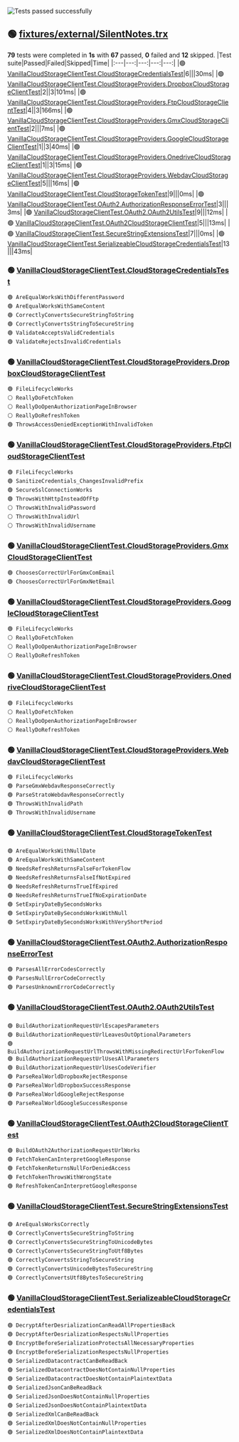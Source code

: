 ![Tests passed successfully](https://img.shields.io/badge/tests-67%20passed%2C%2012%20skipped-success)
## 🟢 <a id="user-content-r0" href="#r0">fixtures/external/SilentNotes.trx</a>
**79** tests were completed in **1s** with **67** passed, **0** failed and **12** skipped.
|Test suite|Passed|Failed|Skipped|Time|
|:---|---:|---:|---:|---:|
|🟢 [VanillaCloudStorageClientTest.CloudStorageCredentialsTest](#r0s0)|6|||30ms|
|🟢 [VanillaCloudStorageClientTest.CloudStorageProviders.DropboxCloudStorageClientTest](#r0s1)|2||3|101ms|
|🟢 [VanillaCloudStorageClientTest.CloudStorageProviders.FtpCloudStorageClientTest](#r0s2)|4||3|166ms|
|🟢 [VanillaCloudStorageClientTest.CloudStorageProviders.GmxCloudStorageClientTest](#r0s3)|2|||7ms|
|🟢 [VanillaCloudStorageClientTest.CloudStorageProviders.GoogleCloudStorageClientTest](#r0s4)|1||3|40ms|
|🟢 [VanillaCloudStorageClientTest.CloudStorageProviders.OnedriveCloudStorageClientTest](#r0s5)|1||3|15ms|
|🟢 [VanillaCloudStorageClientTest.CloudStorageProviders.WebdavCloudStorageClientTest](#r0s6)|5|||16ms|
|🟢 [VanillaCloudStorageClientTest.CloudStorageTokenTest](#r0s7)|9|||0ms|
|🟢 [VanillaCloudStorageClientTest.OAuth2.AuthorizationResponseErrorTest](#r0s8)|3|||3ms|
|🟢 [VanillaCloudStorageClientTest.OAuth2.OAuth2UtilsTest](#r0s9)|9|||12ms|
|🟢 [VanillaCloudStorageClientTest.OAuth2CloudStorageClientTest](#r0s10)|5|||13ms|
|🟢 [VanillaCloudStorageClientTest.SecureStringExtensionsTest](#r0s11)|7|||0ms|
|🟢 [VanillaCloudStorageClientTest.SerializeableCloudStorageCredentialsTest](#r0s12)|13|||43ms|
### 🟢 <a id="user-content-r0s0" href="#r0s0">VanillaCloudStorageClientTest.CloudStorageCredentialsTest</a>
```
🟢 AreEqualWorksWithDifferentPassword
🟢 AreEqualWorksWithSameContent
🟢 CorrectlyConvertsSecureStringToString
🟢 CorrectlyConvertsStringToSecureString
🟢 ValidateAcceptsValidCredentials
🟢 ValidateRejectsInvalidCredentials
```
### 🟢 <a id="user-content-r0s1" href="#r0s1">VanillaCloudStorageClientTest.CloudStorageProviders.DropboxCloudStorageClientTest</a>
```
🟢 FileLifecycleWorks
⚪ ReallyDoFetchToken
⚪ ReallyDoOpenAuthorizationPageInBrowser
⚪ ReallyDoRefreshToken
🟢 ThrowsAccessDeniedExceptionWithInvalidToken
```
### 🟢 <a id="user-content-r0s2" href="#r0s2">VanillaCloudStorageClientTest.CloudStorageProviders.FtpCloudStorageClientTest</a>
```
🟢 FileLifecycleWorks
🟢 SanitizeCredentials_ChangesInvalidPrefix
🟢 SecureSslConnectionWorks
🟢 ThrowsWithHttpInsteadOfFtp
⚪ ThrowsWithInvalidPassword
⚪ ThrowsWithInvalidUrl
⚪ ThrowsWithInvalidUsername
```
### 🟢 <a id="user-content-r0s3" href="#r0s3">VanillaCloudStorageClientTest.CloudStorageProviders.GmxCloudStorageClientTest</a>
```
🟢 ChoosesCorrectUrlForGmxComEmail
🟢 ChoosesCorrectUrlForGmxNetEmail
```
### 🟢 <a id="user-content-r0s4" href="#r0s4">VanillaCloudStorageClientTest.CloudStorageProviders.GoogleCloudStorageClientTest</a>
```
🟢 FileLifecycleWorks
⚪ ReallyDoFetchToken
⚪ ReallyDoOpenAuthorizationPageInBrowser
⚪ ReallyDoRefreshToken
```
### 🟢 <a id="user-content-r0s5" href="#r0s5">VanillaCloudStorageClientTest.CloudStorageProviders.OnedriveCloudStorageClientTest</a>
```
🟢 FileLifecycleWorks
⚪ ReallyDoFetchToken
⚪ ReallyDoOpenAuthorizationPageInBrowser
⚪ ReallyDoRefreshToken
```
### 🟢 <a id="user-content-r0s6" href="#r0s6">VanillaCloudStorageClientTest.CloudStorageProviders.WebdavCloudStorageClientTest</a>
```
🟢 FileLifecycleWorks
🟢 ParseGmxWebdavResponseCorrectly
🟢 ParseStratoWebdavResponseCorrectly
🟢 ThrowsWithInvalidPath
🟢 ThrowsWithInvalidUsername
```
### 🟢 <a id="user-content-r0s7" href="#r0s7">VanillaCloudStorageClientTest.CloudStorageTokenTest</a>
```
🟢 AreEqualWorksWithNullDate
🟢 AreEqualWorksWithSameContent
🟢 NeedsRefreshReturnsFalseForTokenFlow
🟢 NeedsRefreshReturnsFalseIfNotExpired
🟢 NeedsRefreshReturnsTrueIfExpired
🟢 NeedsRefreshReturnsTrueIfNoExpirationDate
🟢 SetExpiryDateBySecondsWorks
🟢 SetExpiryDateBySecondsWorksWithNull
🟢 SetExpiryDateBySecondsWorksWithVeryShortPeriod
```
### 🟢 <a id="user-content-r0s8" href="#r0s8">VanillaCloudStorageClientTest.OAuth2.AuthorizationResponseErrorTest</a>
```
🟢 ParsesAllErrorCodesCorrectly
🟢 ParsesNullErrorCodeCorrectly
🟢 ParsesUnknownErrorCodeCorrectly
```
### 🟢 <a id="user-content-r0s9" href="#r0s9">VanillaCloudStorageClientTest.OAuth2.OAuth2UtilsTest</a>
```
🟢 BuildAuthorizationRequestUrlEscapesParameters
🟢 BuildAuthorizationRequestUrlLeavesOutOptionalParameters
🟢 BuildAuthorizationRequestUrlThrowsWithMissingRedirectUrlForTokenFlow
🟢 BuildAuthorizationRequestUrlUsesAllParameters
🟢 BuildAuthorizationRequestUrlUsesCodeVerifier
🟢 ParseRealWorldDropboxRejectResponse
🟢 ParseRealWorldDropboxSuccessResponse
🟢 ParseRealWorldGoogleRejectResponse
🟢 ParseRealWorldGoogleSuccessResponse
```
### 🟢 <a id="user-content-r0s10" href="#r0s10">VanillaCloudStorageClientTest.OAuth2CloudStorageClientTest</a>
```
🟢 BuildOAuth2AuthorizationRequestUrlWorks
🟢 FetchTokenCanInterpretGoogleResponse
🟢 FetchTokenReturnsNullForDeniedAccess
🟢 FetchTokenThrowsWithWrongState
🟢 RefreshTokenCanInterpretGoogleResponse
```
### 🟢 <a id="user-content-r0s11" href="#r0s11">VanillaCloudStorageClientTest.SecureStringExtensionsTest</a>
```
🟢 AreEqualsWorksCorrectly
🟢 CorrectlyConvertsSecureStringToString
🟢 CorrectlyConvertsSecureStringToUnicodeBytes
🟢 CorrectlyConvertsSecureStringToUtf8Bytes
🟢 CorrectlyConvertsStringToSecureString
🟢 CorrectlyConvertsUnicodeBytesToSecureString
🟢 CorrectlyConvertsUtf8BytesToSecureString
```
### 🟢 <a id="user-content-r0s12" href="#r0s12">VanillaCloudStorageClientTest.SerializeableCloudStorageCredentialsTest</a>
```
🟢 DecryptAfterDesrializationCanReadAllPropertiesBack
🟢 DecryptAfterDesrializationRespectsNullProperties
🟢 EncryptBeforeSerializationProtectsAllNecessaryProperties
🟢 EncryptBeforeSerializationRespectsNullProperties
🟢 SerializedDatacontractCanBeReadBack
🟢 SerializedDatacontractDoesNotContainNullProperties
🟢 SerializedDatacontractDoesNotContainPlaintextData
🟢 SerializedJsonCanBeReadBack
🟢 SerializedJsonDoesNotContainNullProperties
🟢 SerializedJsonDoesNotContainPlaintextData
🟢 SerializedXmlCanBeReadBack
🟢 SerializedXmlDoesNotContainNullProperties
🟢 SerializedXmlDoesNotContainPlaintextData
```